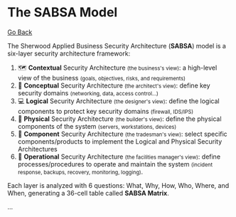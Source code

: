 # The SABSA Model

[Go Back](../architecture.md)

<div class="row row-cols-md-2"><div>

The Sherwood Applied Business Security Architecture (**SABSA**) model is a six-layer security architecture framework:

1. 🗺️ **Contextual** Security Architecture <small>(the business's view)</small>: a high-level view of the business <small>(goals, objectives, risks, and requirements)</small>
2. 📃 **Conceptual** Security Architecture <small>(the architect's view)</small>: define key security domains <small>(networking, data, access control...)</small>
3. 💻 **Logical** Security Architecture <small>(the designer's view)</small>: define the logical components to protect key security domains <small>(firewall, IDS/IPS)</small>
4. 🔐 **Physical** Security Architecture <small>(the builder's view)</small>: define the physical components of the system <small>(servers, workstations, devices)</small>
5. 👛 **Component** Security Architecture <small>(the tradesman's view)</small>: select specific components/products to implement the Logical and Physical Security Architectures
6. 🔎 **Operational** Security Architecture <small>(the facilities manager's view)</small>: define processes/procedures to operate and maintain the system <small>(incident response, backups, recovery, monitoring, logging)</small>.

</div><div>

Each layer is analyzed with 6 questions: What, Why, How, Who, Where, and When, generating a 36-cell table called **SABSA Matrix**.

...
</div></div>